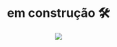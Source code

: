 <h1 align="center">
  em construção 🛠
</h1>

<p align="center">
  <a href="https://github.com/mother-superior">
    <img src="https://komarev.com/ghpvc/?username=mother-superior&color=blueviolet&style=flat)" />
  </a>
</p>
